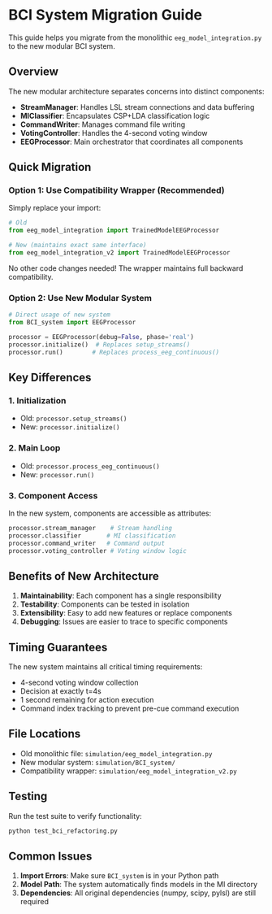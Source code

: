 # BCI System Migration Guide

This guide helps you migrate from the monolithic `eeg_model_integration.py` to the new modular BCI system.

## Overview

The new modular architecture separates concerns into distinct components:
- **StreamManager**: Handles LSL stream connections and data buffering
- **MIClassifier**: Encapsulates CSP+LDA classification logic
- **CommandWriter**: Manages command file writing
- **VotingController**: Handles the 4-second voting window
- **EEGProcessor**: Main orchestrator that coordinates all components

## Quick Migration

### Option 1: Use Compatibility Wrapper (Recommended)

Simply replace your import:

```python
# Old
from eeg_model_integration import TrainedModelEEGProcessor

# New (maintains exact same interface)
from eeg_model_integration_v2 import TrainedModelEEGProcessor
```

No other code changes needed! The wrapper maintains full backward compatibility.

### Option 2: Use New Modular System

```python
# Direct usage of new system
from BCI_system import EEGProcessor

processor = EEGProcessor(debug=False, phase='real')
processor.initialize()  # Replaces setup_streams()
processor.run()        # Replaces process_eeg_continuous()
```

## Key Differences

### 1. Initialization
- Old: `processor.setup_streams()`
- New: `processor.initialize()`

### 2. Main Loop
- Old: `processor.process_eeg_continuous()`
- New: `processor.run()`

### 3. Component Access
In the new system, components are accessible as attributes:
```python
processor.stream_manager    # Stream handling
processor.classifier       # MI classification
processor.command_writer   # Command output
processor.voting_controller # Voting window logic
```

## Benefits of New Architecture

1. **Maintainability**: Each component has a single responsibility
2. **Testability**: Components can be tested in isolation
3. **Extensibility**: Easy to add new features or replace components
4. **Debugging**: Issues are easier to trace to specific components

## Timing Guarantees

The new system maintains all critical timing requirements:
- 4-second voting window collection
- Decision at exactly t=4s
- 1 second remaining for action execution
- Command index tracking to prevent pre-cue command execution

## File Locations

- Old monolithic file: `simulation/eeg_model_integration.py`
- New modular system: `simulation/BCI_system/`
- Compatibility wrapper: `simulation/eeg_model_integration_v2.py`

## Testing

Run the test suite to verify functionality:
```bash
python test_bci_refactoring.py
```

## Common Issues

1. **Import Errors**: Make sure `BCI_system` is in your Python path
2. **Model Path**: The system automatically finds models in the MI directory
3. **Dependencies**: All original dependencies (numpy, scipy, pylsl) are still required